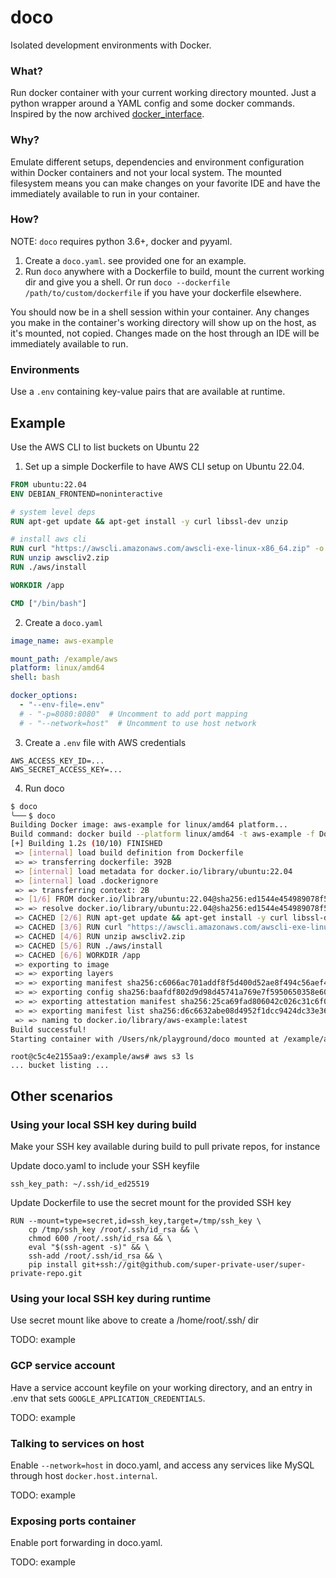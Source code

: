 # doco

Isolated development environments with Docker.

### What?

Run docker container with your current working directory mounted. Just a python wrapper around a YAML config and some docker commands. Inspired by the now archived [docker_interface](https://github.com/spotify/docker_interface).


### Why?
Emulate different setups, dependencies and environment configuration within Docker containers and not your local system. The mounted filesystem means you can make changes on your favorite IDE and have the immediately available to run in your container.

### How?

NOTE: `doco` requires python 3.6+, docker and pyyaml.

1. Create a `doco.yaml`. see provided one for an example.
2. Run `doco` anywhere with a Dockerfile to build, mount the current working dir and give you a shell. Or run `doco --dockerfile /path/to/custom/dockerfile` if you have your dockerfile elsewhere.

You should now be in a shell session within your container. Any changes you make in the container's working directory will show up on the host, as it's mounted, not copied. Changes made on the host through an IDE will be immediately available to run.

### Environments

Use a `.env` containing key-value pairs that are available at runtime.

## Example

Use the AWS CLI to list buckets on Ubuntu 22

1. Set up a simple Dockerfile to have AWS CLI setup on Ubuntu 22.04.

```Dockerfile
FROM ubuntu:22.04
ENV DEBIAN_FRONTEND=noninteractive

# system level deps
RUN apt-get update && apt-get install -y curl libssl-dev unzip

# install aws cli
RUN curl "https://awscli.amazonaws.com/awscli-exe-linux-x86_64.zip" -o "awscliv2.zip"
RUN unzip awscliv2.zip
RUN ./aws/install

WORKDIR /app

CMD ["/bin/bash"]
```

2. Create a `doco.yaml`

```yaml
image_name: aws-example

mount_path: /example/aws
platform: linux/amd64
shell: bash

docker_options:
  - "--env-file=.env"
  # - "-p=8080:8080"  # Uncomment to add port mapping
  # - "--network=host"  # Uncomment to use host network

```

3. Create a `.env` file with AWS credentials

```
AWS_ACCESS_KEY_ID=...
AWS_SECRET_ACCESS_KEY=...
```

4. Run doco

```bash
$ doco
╰──╴$ doco
Building Docker image: aws-example for linux/amd64 platform...
Build command: docker build --platform linux/amd64 -t aws-example -f Dockerfile .
[+] Building 1.2s (10/10) FINISHED                                                                                   
 => [internal] load build definition from Dockerfile                                                                 
 => => transferring dockerfile: 392B                                                                                 
 => [internal] load metadata for docker.io/library/ubuntu:22.04                                                      
 => [internal] load .dockerignore                                                                                    
 => => transferring context: 2B                                                                                      
 => [1/6] FROM docker.io/library/ubuntu:22.04@sha256:ed1544e454989078f5dec1bfdabd8c5cc9c48e0705d07b678ab6ae3fb61952d2
 => => resolve docker.io/library/ubuntu:22.04@sha256:ed1544e454989078f5dec1bfdabd8c5cc9c48e0705d07b678ab6ae3fb61952d2
 => CACHED [2/6] RUN apt-get update && apt-get install -y curl libssl-dev unzip                                      
 => CACHED [3/6] RUN curl "https://awscli.amazonaws.com/awscli-exe-linux-x86_64.zip" -o "awscliv2.zip"               
 => CACHED [4/6] RUN unzip awscliv2.zip                                                                              
 => CACHED [5/6] RUN ./aws/install                                                                                   
 => CACHED [6/6] WORKDIR /app                                                                                        
 => exporting to image                                                                                               
 => => exporting layers                                                                                              
 => => exporting manifest sha256:c6066ac701addf8f5d400d52ae8f494c56aef4b6288124615258728360b11f6d                    
 => => exporting config sha256:baafdf802d9d98d45741a769e7f5950650358e604a66d4a64a051e084a220ab1                      
 => => exporting attestation manifest sha256:25ca69fad806042c026c31c6f040d57f06ef393627ffd3623937da11e398de96        
 => => exporting manifest list sha256:d6c6632abe08d4952f1dcc9424dc33e36efcb83c416897bf922a415af27cfac3               
 => => naming to docker.io/library/aws-example:latest                                                                
Build successful!
Starting container with /Users/nk/playground/doco mounted at /example/aws on linux/amd64 platform...
```

```
root@c5c4e2155aa9:/example/aws# aws s3 ls
... bucket listing ...

```


## Other scenarios


### Using your local SSH key during build

Make your SSH key available during build to pull private repos, for instance

Update doco.yaml to include your SSH keyfile

```
ssh_key_path: ~/.ssh/id_ed25519
```

Update Dockerfile to use the secret mount for the provided SSH key
```
RUN --mount=type=secret,id=ssh_key,target=/tmp/ssh_key \
    cp /tmp/ssh_key /root/.ssh/id_rsa && \
    chmod 600 /root/.ssh/id_rsa && \
    eval "$(ssh-agent -s)" && \
    ssh-add /root/.ssh/id_rsa && \
    pip install git+ssh://git@github.com/super-private-user/super-private-repo.git
```

### Using your local SSH key during runtime

Use secret mount like above to create a /home/root/.ssh/ dir

TODO: example


### GCP service account

Have a service account keyfile on your working directory, and an entry in .env that sets `GOOGLE_APPLICATION_CREDENTIALS`.

TODO: example


### Talking to services on host

Enable `--network=host` in doco.yaml, and access any services like MySQL through host `docker.host.internal`.

TODO: example

### Exposing ports container

Enable port forwarding in doco.yaml.

TODO: example


